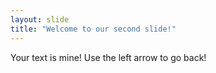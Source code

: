 ```yaml
---
layout: slide
title: "Welcome to our second slide!"
---
```

Your text is mine!
Use the left arrow to go back!
